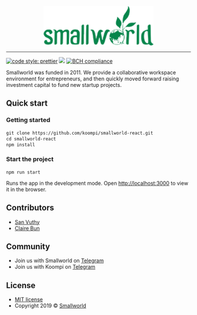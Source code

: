 <p align="center">
  <a href="http://smallworldventure.com/">
    <img width="300" src="public/images/logo/sw-greens.png">
  </a>
</p>

---

[![code style: prettier](https://img.shields.io/badge/code_style-prettier-ff69b4.svg?style=flat-square)](https://github.com/prettier/prettier) <a href="https://codeclimate.com/github/cbun097/koompi-react/maintainability"><img src="https://api.codeclimate.com/v1/badges/212b36c649af5e7f74c1/maintainability" /></a> [![BCH compliance](https://bettercodehub.com/edge/badge/cbun097/smallworld-react?branch=master)](https://bettercodehub.com/)

Smallworld was funded in 2011. We provide a collaborative workspace environment for entrepreneurs, and then quickly moved forward raising investment capital to fund new startup projects.

## Quick start

### Getting started

```text
git clone https://github.com/koompi/smallworld-react.git
cd smallworld-react
npm install
```

### Start the project

```text
npm run start
```

Runs the app in the development mode.
Open [http://localhost:3000](http://localhost:3000) to view it in the browser.

## Contributors

- [San Vuthy](https://github.com/san-vuthy)
- [Claire Bun](https://github.com/cbun097)

## Community

- Join us with Smallworld on [Telegram](https://t.me/smallworldventure)
- Join us with Koompi on [Telegram](https://t.me/koompi)

## License

- [MIT license](LICENSE)
- Copyright 2019 © [Smallworld](http://smallworldventure.com/)
